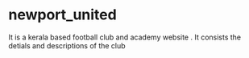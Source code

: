 # newport_united
It is a kerala based football club and academy website . It consists the detials and descriptions of the club
